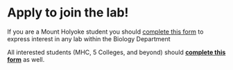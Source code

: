 # Apply to join the lab!

If you are a Mount Holyoke student you should [complete this form](https://docs.google.com/forms/d/e/1FAIpQLSdMftko2fkq6MAHUYZleKFiqyfo9tMErXeKO5Mjz5APDE7QiQ/viewform?usp=pp\_url) to express interest in any lab within the Biology Department

All interested students (MHC, 5 Colleges, and beyond) should [**complete this form**](https://forms.gle/jwidabr7YrBVUF1q8) as well.&#x20;
